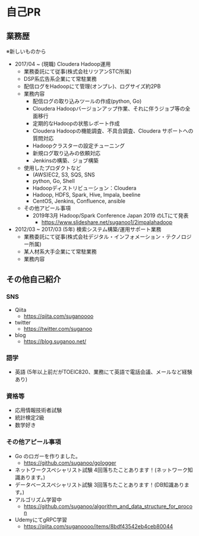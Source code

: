 # 自己PR
## 業務歴
※新しいものから
- 2017/04 ~ (現職) Cloudera Hadoop運用
  - 業務委託にて従事(株式会社リツアンSTC所属)
  - DSP系広告系企業にて常駐業務
  - 配信ログをHadoopにて管理(オンプレ)、ログサイズ約2PB
  - 業務内容
    - 配信ログの取り込みツールの作成(python, Go)
    - Cloudera Hadoopバージョンアップ作業、それに伴うジョブ等の全面移行
    - 定期的なHadoopの状態レポート作成
    - Cloudera Hadoopの機能調査、不具合調査、Cloudera サポートへの質問対応
    - Hadoopクラスターの設定チューニング
    - 新規ログ取り込みの依頼対応
    - Jenkinsの構築、ジョブ構築
  - 使用したプロダクトなど
    - (AWS)EC2, S3, SQS, SNS
    - python, Go, Shell
    - Hadoopディストリビューション：Cloudera
    - Hadoop, HDFS, Spark, Hive, Impala, beeline
    - CentOS, Jenkins, Confluence, ansible
  - その他アピール事項
    - 2019年3月 Hadoop/Spark Conference Japan 2019 のLTにて発表
      - https://www.slideshare.net/suganoo1/2impalahadoop
- 2012/03 ~ 2017/03 (5年) 検索システム構築/運用サポート業務
  - 業務委託にて従事(株式会社デジタル・インフォメーション・テクノロジー所属)
  - 某人材系大手企業にて常駐業務
  - 業務内容

## その他自己紹介
### SNS
- Qiita
  - https://qiita.com/suganoooo
- twitter
  - https://twitter.com/suganoo
- blog
  - https://blog.suganoo.net/

### 語学
- 英語 (5年以上前だがTOEIC820、業務にて英語で電話会議、メールなど経験あり)

### 資格等
- 応用情報技術者試験
- 統計検定2級
- 数学好き

### その他アピール事項
- Go のロガーを作りました。
  - https://github.com/suganoo/gologger
- ネットワークスペシャリスト試験 4回落ちたことあります！(ネットワーク知識あります。)
- データベーススペシャリスト試験 3回落ちたことあります！(DB知識あります。)
- アルゴリズム学習中
  - https://github.com/suganoo/algorithm_and_data_structure_for_procon
- UdemyにてgRPC学習
  - https://qiita.com/suganoooo/items/8bdf43542eb4ceb80044
